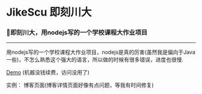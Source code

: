 # JikeScu 即刻川大
### 👑即刻川大，用nodejs写的一个学校课程大作业项目
----
用nodejs写的一个学校课程大作业项目，nodejs是真的厉害(虽然我是偏向于Java一些)，不怎么熟悉这个强大的语言，所以做的时候有很多错误，进度也很慢.

[Demo](http://gatesma.cn:3030) (机器没钱续费，访问没用了)

实例：
博客页面(博客详情页面好像有点问题，等我有时间修复)
